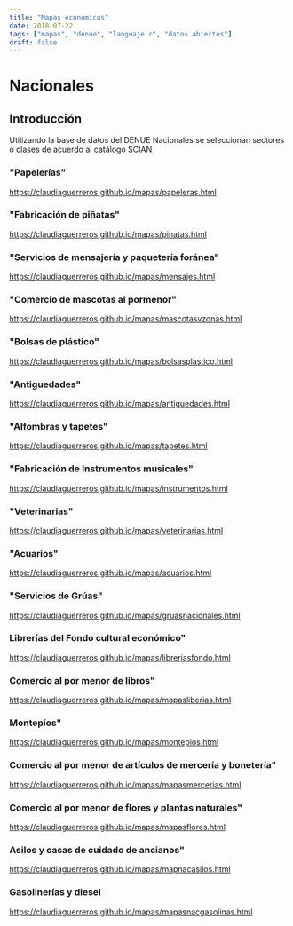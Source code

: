 ```yaml
---
title: "Mapas económicos"
date: 2018-07-22
tags: ["mapas", "denue", "languaje r", "datos abiertos"]
draft: false
---
```



# Nacionales

## Introducción

Utilizando la base de datos del DENUE Nacionales se seleccionan sectores o clases de acuerdo al catálogo
SCIAN

### "Papelerías"
<https://claudiaguerreros.github.io/mapas/papeleras.html>

### "Fabricación de piñatas"
<https://claudiaguerreros.github.io/mapas/pinatas.html>

### "Servicios de mensajería y paquetería foránea"
<https://claudiaguerreros.github.io/mapas/mensajes.html>

### "Comercio de mascotas al pormenor"
<https://claudiaguerreros.github.io/mapas/mascotasvzonas.html>


### "Bolsas de plástico"
<https://claudiaguerreros.github.io/mapas/bolsasplastico.html>


### "Antiguedades"
<https://claudiaguerreros.github.io/mapas/antiguedades.html>

### "Alfombras y tapetes"
<https://claudiaguerreros.github.io/mapas/tapetes.html>


### "Fabricación de Instrumentos musicales"
<https://claudiaguerreros.github.io/mapas/instrumentos.html>


### "Veterinarias"
<https://claudiaguerreros.github.io/mapas/veterinarias.html>

### "Acuarios"
<https://claudiaguerreros.github.io/mapas/acuarios.html>

### "Servicios de Grúas"
<https://claudiaguerreros.github.io/mapas/gruasnacionales.html>

### Librerías del Fondo cultural económico"
<https://claudiaguerreros.github.io/mapas/libreriasfondo.html>

### Comercio al por menor de libros"
<https://claudiaguerreros.github.io/mapas/mapasliberias.html>

### Montepíos"
<https://claudiaguerreros.github.io/mapas/montepios.html>

### Comercio al por menor de artículos de mercería y bonetería"
<https://claudiaguerreros.github.io/mapas/mapasmercerias.html>

### Comercio al por menor de flores y plantas naturales"
<https://claudiaguerreros.github.io/mapas/mapasflores.html>

### Asilos y casas de cuidado de ancianos"
<https://claudiaguerreros.github.io/mapas/mapnacasilos.html>


### Gasolinerías y diesel
<https://claudiaguerreros.github.io/mapas/mapasnacgasolinas.html>
